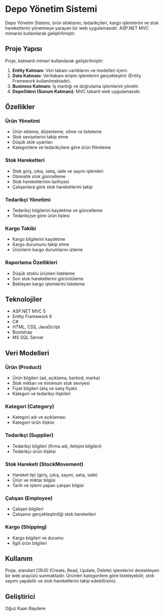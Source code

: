 # Depo Yönetim Sistemi

Depo Yönetim Sistemi, ürün stoklarını, tedarikçileri, kargo işlemlerini ve stok hareketlerini yönetmeye yarayan bir web uygulamasıdır. ASP.NET MVC mimarisi kullanılarak geliştirilmiştir.

## Proje Yapısı

Proje, katmanlı mimari kullanılarak geliştirilmiştir:

1. **Entity Katmanı**: Veri tabanı varlıklarını ve modelleri içerir.
2. **Data Katmanı**: Veritabanı erişim işlemlerini gerçekleştirir (Entity Framework kullanılmaktadır).
3. **Business Katmanı**: İş mantığı ve doğrulama işlemlerini yönetir.
4. **DepoOdevi (Sunum Katmanı)**: MVC tabanlı web uygulamasıdır.

## Özellikler

### Ürün Yönetimi
- Ürün ekleme, düzenleme, silme ve listeleme
- Stok seviyelerini takip etme
- Düşük stok uyarıları
- Kategorilere ve tedarikçilere göre ürün filtreleme

### Stok Hareketleri
- Stok giriş, çıkış, satış, iade ve sayım işlemleri
- Otomatik stok güncelleme
- Stok hareketlerinin tarihçesi
- Çalışanlara göre stok hareketlerini takip

### Tedarikçi Yönetimi
- Tedarikçi bilgilerini kaydetme ve güncelleme
- Tedarikçiye göre ürün listesi

### Kargo Takibi
- Kargo bilgilerini kaydetme
- Kargo durumunu takip etme
- Ürünlerin kargo durumlarını izleme

### Raporlama Özellikleri
- Düşük stoklu ürünleri listeleme
- Son stok hareketlerini görüntüleme
- Bekleyen kargo işlemlerini listeleme

## Teknolojiler

- ASP.NET MVC 5
- Entity Framework 6
- C#
- HTML, CSS, JavaScript
- Bootstrap
- MS SQL Server

## Veri Modelleri

### Ürün (Product)
- Ürün bilgileri (ad, açıklama, barkod, marka)
- Stok miktarı ve minimum stok seviyesi
- Fiyat bilgileri (alış ve satış fiyatı)
- Kategori ve tedarikçi ilişkileri

### Kategori (Category)
- Kategori adı ve açıklaması
- Kategori-ürün ilişkisi

### Tedarikçi (Supplier)
- Tedarikçi bilgileri (firma adı, iletişim bilgileri)
- Tedarikçi-ürün ilişkisi

### Stok Hareketi (StockMovement)
- Hareket tipi (giriş, çıkış, sayım, satış, iade)
- Ürün ve miktar bilgisi
- Tarih ve işlemi yapan çalışan bilgisi

### Çalışan (Employee)
- Çalışan bilgileri
- Çalışanın gerçekleştirdiği stok hareketleri

### Kargo (Shipping)
- Kargo bilgileri ve durumu
- İlgili ürün bilgileri

## Kullanım

Proje, standart CRUD (Create, Read, Update, Delete) işlemlerini destekleyen bir web arayüzü sunmaktadır. Ürünleri kategorilere göre listeleyebilir, stok sayımı yapabilir ve stok hareketlerini takip edebilirsiniz.

## Geliştirici

Oğuz Kaan Baydere 